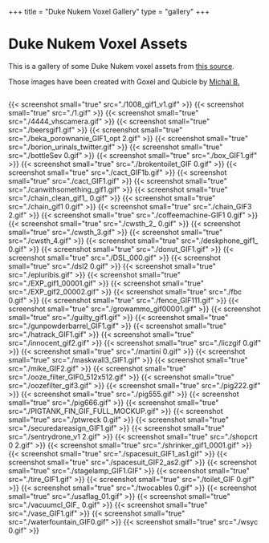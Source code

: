 +++
title = "Duke Nukem Voxel Gallery"
type = "gallery"
+++

<h1 class="has-text-centered title is-1">Duke Nukem Voxel Assets</h1>

This is a gallery of some Duke Nukem voxel assets from
[this source](https://forums.duke4.net/topic/3322-duke-3d-voxel-pack).

Those images have been created with Goxel and Qubicle by
[Michal B.](http://twitter.com/@Borion_83)

<div class="section columns is-multiline">

{{< screenshot small="true" src="./1008_gif1_v1.gif" >}}
{{< screenshot small="true" src="./1.gif" >}}
{{< screenshot small="true" src="./4444_vhscamera.gif" >}}
{{< screenshot small="true" src="./beersgif1.gif" >}}
{{< screenshot small="true" src="./beka_porownanie_GIF1_opt 2.gif" >}}
{{< screenshot small="true" src="./borion_urinals_twitter.gif" >}}
{{< screenshot small="true" src="./bottleSev 0.gif" >}}
{{< screenshot small="true" src="./box_GIF1.gif" >}}
{{< screenshot small="true" src="./brokentoilet_GIF 0.gif" >}}
{{< screenshot small="true" src="./cact_GIF1b.gif" >}}
{{< screenshot small="true" src="./cact_GIF1.gif" >}}
{{< screenshot small="true" src="./canwithsomething_gif1.gif" >}}
{{< screenshot small="true" src="./chain_clean_gif1_ 0.gif" >}}
{{< screenshot small="true" src="./chain_gif1 0.gif" >}}
{{< screenshot small="true" src="./chain_GIF3 2.gif" >}}
{{< screenshot small="true" src="./coffeemachine-GIF1 0.gif" >}}
{{< screenshot small="true" src="./cwsth_2_ 0.gif" >}}
{{< screenshot small="true" src="./cwsth_3.gif" >}}
{{< screenshot small="true" src="./cwsth_4.gif" >}}
{{< screenshot small="true" src="./deskphone_gif1_ 0.gif" >}}
{{< screenshot small="true" src="./donut_GIF1.gif" >}}
{{< screenshot small="true" src="./DSL_000.gif" >}}
{{< screenshot small="true" src="./dsl2 0.gif" >}}
{{< screenshot small="true" src="./epluribis.gif" >}}
{{< screenshot small="true" src="./EXP_gif1_00001.gif" >}}
{{< screenshot small="true" src="./EXP_gif2_00002.gif" >}}
{{< screenshot small="true" src="./fbc 0.gif" >}}
{{< screenshot small="true" src="./fence_GIF111.gif" >}}
{{< screenshot small="true" src="./growammo_gif00001.gif" >}}
{{< screenshot small="true" src="./guilty_gif1.gif" >}}
{{< screenshot small="true" src="./gunpowderbarrel_GIF1.gif" >}}
{{< screenshot small="true" src="./hatrack_GIF1.gif" >}}
{{< screenshot small="true" src="./innocent_gif2.gif" >}}
{{< screenshot small="true" src="./liczgif 0.gif" >}}
{{< screenshot small="true" src="./martini 0.gif" >}}
{{< screenshot small="true" src="./maskwall3_GIF1.gif" >}}
{{< screenshot small="true" src="./mike_GIF2.gif" >}}
{{< screenshot small="true" src="./ooze_filter_GIF0_512x512.gif" >}}
{{< screenshot small="true" src="./oozefilter_gif3.gif" >}}
{{< screenshot small="true" src="./pig222.gif" >}}
{{< screenshot small="true" src="./pig555.gif" >}}
{{< screenshot small="true" src="./pig666.gif" >}}
{{< screenshot small="true" src="./PIGTANK_FIN_GIF_FULL_MOCKUP.gif" >}}
{{< screenshot small="true" src="./ptwreck 0.gif" >}}
{{< screenshot small="true" src="./securedareasign_GIF1.gif" >}}
{{< screenshot small="true" src="./sentrydrone_v1 2.gif" >}}
{{< screenshot small="true" src="./shopcrt 0 2.gif" >}}
{{< screenshot small="true" src="./shrinker_gif1_0001.gif" >}}
{{< screenshot small="true" src="./spacesuit_GIF1_as1.gif" >}}
{{< screenshot small="true" src="./spacesuit_GIF2_as2.gif" >}}
{{< screenshot small="true" src="./stagelamp_GIF1.GIF" >}}
{{< screenshot small="true" src="./tire_GIF1.gif" >}}
{{< screenshot small="true" src="./toilet_GIF 0.gif" >}}
{{< screenshot small="true" src="./twocables 0.gif" >}}
{{< screenshot small="true" src="./usaflag_01.gif" >}}
{{< screenshot small="true" src="./vacuumcl_GIF_ 0.gif" >}}
{{< screenshot small="true" src="./vase_GIF1.gif" >}}
{{< screenshot small="true" src="./waterfountain_GIF0.gif" >}}
{{< screenshot small="true" src="./wsyc 0.gif" >}}

</div>
